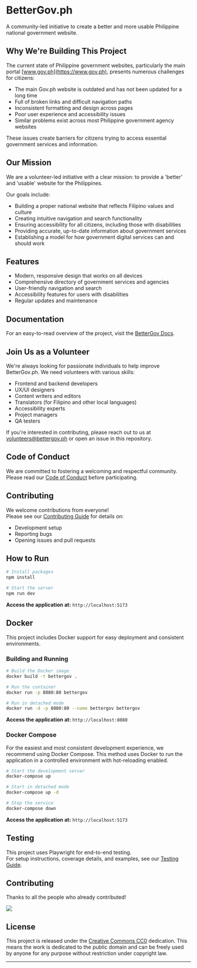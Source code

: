 # BetterGov.ph

A community-led initiative to create a better and more usable Philippine national government website.

## Why We're Building This Project

The current state of Philippine government websites, particularly the main portal [www.gov.ph](https://www.gov.ph), presents numerous challenges for citizens:

- The main Gov.ph website is outdated and has not been updated for a long time
- Full of broken links and difficult navigation paths
- Inconsistent formatting and design across pages
- Poor user experience and accessibility issues
- Similar problems exist across most Philippine government agency websites

These issues create barriers for citizens trying to access essential government services and information.

## Our Mission

We are a volunteer-led initiative with a clear mission: to provide a 'better' and 'usable' website for the Philippines.

Our goals include:

- Building a proper national website that reflects Filipino values and culture
- Creating intuitive navigation and search functionality
- Ensuring accessibility for all citizens, including those with disabilities
- Providing accurate, up-to-date information about government services
- Establishing a model for how government digital services can and should work

## Features

- Modern, responsive design that works on all devices
- Comprehensive directory of government services and agencies
- User-friendly navigation and search
- Accessibility features for users with disabilities
- Regular updates and maintenance

## Documentation

For an easy-to-read overview of the project, visit the [BetterGov Docs](https://docs.bettergov.ph/).

## Join Us as a Volunteer

We're always looking for passionate individuals to help improve BetterGov.ph. We need volunteers with various skills:

- Frontend and backend developers
- UX/UI designers
- Content writers and editors
- Translators (for Filipino and other local languages)
- Accessibility experts
- Project managers
- QA testers

If you're interested in contributing, please reach out to us at [volunteers@bettergov.ph](mailto:volunteers@bettergov.ph) or open an issue in this repository.

## Code of Conduct

We are committed to fostering a welcoming and respectful community.  
Please read our [Code of Conduct](./CODE_OF_CONDUCT.md) before participating.

## Contributing

We welcome contributions from everyone!  
Please see our [Contributing Guide](./CONTRIBUTING.md) for details on:

- Development setup
- Reporting bugs
- Opening issues and pull requests

## How to Run

```bash
# Install packages
npm install

# Start the server
npm run dev
```

**Access the application at:** `http://localhost:5173`

## Docker

This project includes Docker support for easy deployment and consistent environments.

### Building and Running

```bash
# Build the Docker image
docker build -t bettergov .

# Run the container
docker run -p 8080:80 bettergov

# Run in detached mode
docker run -d -p 8080:80 --name bettergov bettergov
```

**Access the application at:** `http://localhost:8080`

### Docker Compose

For the easiest and most consistent development experience, we recommend using Docker Compose. This method uses Docker to run the application in a controlled environment with hot-reloading enabled.

```bash
# Start the development server
docker-compose up

# Start in detached mode
docker-compose up -d

# Stop the service
docker-compose down
```
**Access the application at:** `http://localhost:5173`

## Testing

This project uses Playwright for end-to-end testing.  
For setup instructions, coverage details, and examples, see our [Testing Guide](./TESTING.md).

## Contributing

Thanks to all the people who already contributed!

<a href="https://github.com/bettergovph/bettergov/graphs/contributors">
    <img src="https://contributors-img.web.app/image?repo=bettergovph/bettergov&max=750&columns=20" />
</a>

## License

This project is released under the [Creative Commons CC0](https://creativecommons.org/publicdomain/zero/1.0/) dedication. This means the work is dedicated to the public domain and can be freely used by anyone for any purpose without restriction under copyright law.

---
